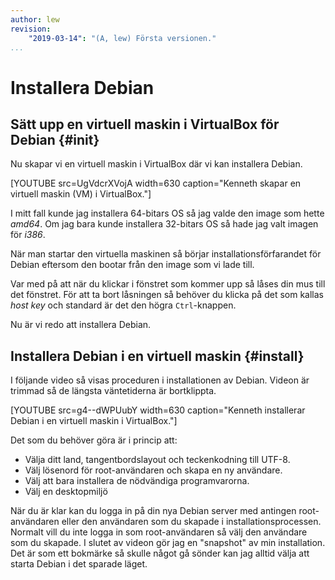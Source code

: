 ```yaml
---
author: lew
revision:
    "2019-03-14": "(A, lew) Första versionen."
...
```

Installera Debian
=======================

Sätt upp en virtuell maskin i VirtualBox för Debian {#init}
---------------------------------

Nu skapar vi en virtuell maskin i VirtualBox där vi kan installera Debian.

[YOUTUBE src=UgVdcrXVojA width=630 caption="Kenneth skapar en virtuell maskin (VM) i VirtualBox."]

I mitt fall kunde jag installera 64-bitars OS så jag valde den image som hette *amd64*. Om jag bara kunde installera 32-bitars OS så hade jag valt imagen för *i386*.

När man startar den virtuella maskinen så börjar installationsförfarandet för Debian eftersom den bootar från den image som vi lade till.

Var med på att när du klickar i fönstret som kommer upp så låses din mus till det fönstret. För att ta bort låsningen så behöver du klicka på det som kallas *host key* och standard är det den högra `Ctrl`-knappen.

Nu är vi redo att installera Debian.




Installera Debian i en virtuell maskin {#install}
---------------------------------

I följande video så visas proceduren i installationen av Debian. Videon är trimmad så de längsta väntetiderna är bortklippta.

[YOUTUBE src=g4--dWPUubY width=630 caption="Kenneth installerar Debian i en virtuell maskin i VirtualBox."]

Det som du behöver göra är i princip att:

* Välja ditt land, tangentbordslayout och teckenkodning till UTF-8.
* Välj lösenord för root-användaren och skapa en ny användare.
* Välj att bara installera de nödvändiga programvarorna.
* Välj en desktopmiljö

När du är klar kan du logga in på din nya Debian server med antingen root-användaren eller den användaren som du skapade i installationsprocessen. Normalt vill du inte logga in som root-användaren så välj den användare som du skapade. I slutet av videon gör jag en "snapshot" av min installation. Det är som ett bokmärke så skulle något gå sönder kan jag alltid välja att starta Debian i det sparade läget.
